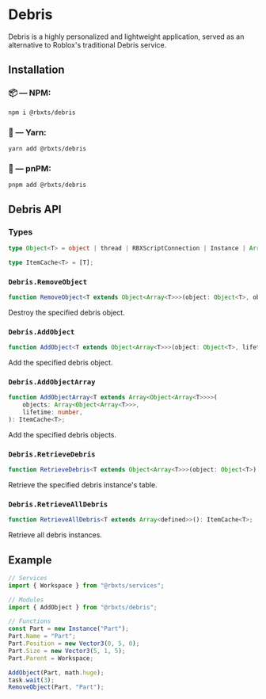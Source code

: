 # Debris

Debris is a highly personalized and lightweight application, served as an alternative to Roblox's traditional Debris service.

## Installation

### 📦 — NPM:

```
npm i @rbxts/debris
```

### 🧶 — Yarn:

```
yarn add @rbxts/debris
```

### 📀 — pnPM:

```
pnpm add @rbxts/debris
```

## Debris API

### Types

```ts
type Object<T> = object | thread | RBXScriptConnection | Instance | Array<T> | [] | ItemCache<T>;

type ItemCache<T> = [T];
```

### `Debris.RemoveObject`

```ts
function RemoveObject<T extends Object<Array<T>>>(object: Object<T>, objectClass: string): T;
```

Destroy the specified debris object.

### `Debris.AddObject`

```ts
function AddObject<T extends Object<Array<T>>>(object: Object<T>, lifetime: number): ItemCache<T>;
```

Add the specified debris object.

### `Debris.AddObjectArray`

```ts
function AddObjectArray<T extends Array<Object<Array<T>>>>(
	objects: Array<Object<Array<T>>>,
	lifetime: number,
): ItemCache<T>;
```

Add the specified debris objects.

### `Debris.RetrieveDebris`

```ts
function RetrieveDebris<T extends Object<Array<T>>>(object: Object<T>): ItemCache<T>;
```

Retrieve the specified debris instance's table.

### `Debris.RetrieveAllDebris`

```ts
function RetrieveAllDebris<T extends Array<defined>>(): ItemCache<T>;
```

Retrieve all debris instances.

## Example

```ts
// Services
import { Workspace } from "@rbxts/services";

// Modules
import { AddObject } from "@rbxts/debris";

// Functions
const Part = new Instance("Part");
Part.Name = "Part";
Part.Position = new Vector3(0, 5, 0);
Part.Size = new Vector3(5, 1, 5);
Part.Parent = Workspace;

AddObject(Part, math.huge);
task.wait(3);
RemoveObject(Part, "Part");
```
